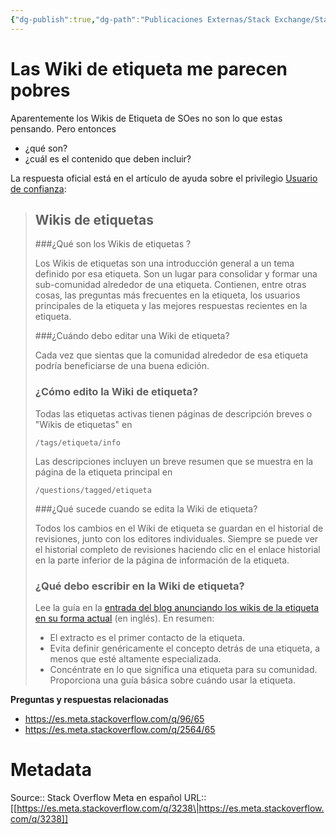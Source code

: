 ```yaml
---
{"dg-publish":true,"dg-path":"Publicaciones Externas/Stack Exchange/Stack Overflow en español/Stack Overflow en español Meta/es.meta.stackoverflow.com-3238.md","permalink":"/publicaciones-externas/stack-exchange/stack-overflow-en-espanol/stack-overflow-en-espanol-meta/es-meta-stackoverflow-com-3238/","title":"Las Wiki de etiqueta me parecen pobres","hide":true,"noteIcon":"\"0\"","created":"2024-04-03T12:49:10.764-06:00","updated":"2024-04-05T16:44:02.574-06:00"}
---
```


# Las Wiki de etiqueta me parecen pobres

Aparentemente los Wikis de Etiqueta de SOes no son lo que estas pensando. Pero entonces 

- ¿qué son?  
- ¿cuál es el contenido que deben incluir?

La respuesta oficial está en el artículo de ayuda sobre el privilegio [Usuario de confianza](https://es.stackoverflow.com/help/privileges/trusted-user):

> ## Wikis de etiquetas
> ###¿Qué son los Wikis de etiquetas ? 
> 
> Los Wikis de etiquetas son una introducción general a un tema definido
> por esa etiqueta. Son un lugar para consolidar y formar una
> sub-comunidad alrededor de una etiqueta. Contienen, entre otras cosas,
> las preguntas más frecuentes en la etiqueta, los usuarios principales
> de la etiqueta y las mejores respuestas recientes en la etiqueta.
> 
> ###¿Cuándo debo editar una Wiki de etiqueta?  
> 
> Cada vez que sientas que la comunidad alrededor de esa etiqueta podría
> beneficiarse de una buena edición.
> 
> ### ¿Cómo edito la Wiki de etiqueta?   
>
>
> Todas las etiquetas activas tienen páginas de descripción breves o "Wikis de etiquetas" en
> 
>     /tags/etiqueta/info
> 
> Las descripciones incluyen un breve resumen que se muestra en la
> página de la etiqueta principal en
> 
>     /questions/tagged/etiqueta
> 
> ###¿Qué sucede cuando se edita la Wiki de etiqueta?
> 
> Todos los cambios en el Wiki de etiqueta se guardan en el historial de
> revisiones, junto con los editores individuales. Siempre se puede ver
> el historial completo de revisiones haciendo clic en el enlace
> historial en la parte inferior de la página de información de la
> etiqueta.
> 
> ### ¿Qué debo escribir en la Wiki de etiqueta?
> 
> Lee la guía en la [entrada del blog anunciando los wikis de la etiqueta
> en su forma actual](http://blog.stackoverflow.com/2011/03/redesigned-tags-page/) (en inglés). En resumen:
> 
>  - El extracto es el primer contacto de la etiqueta. 
>  - Evita definir genéricamente el concepto detrás de una etiqueta, a menos que esté altamente especializada. 
>  - Concéntrate en lo que significa una etiqueta para su comunidad. Proporciona una guía básica sobre cuándo usar la etiqueta.

**Preguntas y respuestas relacionadas**  

- https://es.meta.stackoverflow.com/q/96/65
- https://es.meta.stackoverflow.com/q/2564/65

# Metadata
Source:: Stack Overflow Meta en español
URL:: [[https://es.meta.stackoverflow.com/q/3238\|https://es.meta.stackoverflow.com/q/3238]]

